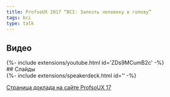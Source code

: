 ```yaml
---
title: ProfsoUX 2017 “BCI: Залезть человеку в голову”
tags: bci
type: talk
---
```

## Видео
<div>{%- include extensions/youtube.html id='ZDs9MCumB2c' -%}</div>
## Слайды
<div>{%- include extensions/speakerdeck.html id='' -%}</div>

[Страница доклада на сайте ProfsoUX 17](http://2017.profsoux.ru/papers/bci)
